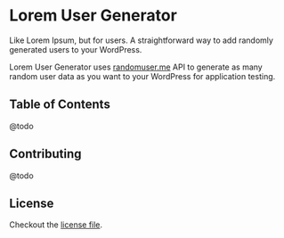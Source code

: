 # Lorem User Generator

Like Lorem Ipsum, but for users. A straightforward way to add randomly generated users to your WordPress.

Lorem User Generator uses [randomuser.me](https://randomuser.me) API to generate as many random user data as you want to your WordPress for application testing.

## Table of Contents

@todo

## Contributing

@todo

## License

Checkout the [license file](@todo).

